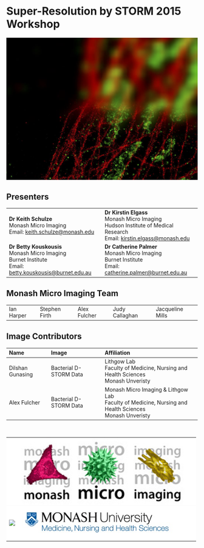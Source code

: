 # Super-Resolution by STORM 2015 Workshop

![](assets/images/flyer_crop.png)

## Presenters
<table>
<tr>
<td><b>Dr Keith Schulze</b><br>Monash Micro Imaging<br>Email: <a href="mailto:keith.schulze@monash.edu">keith.schulze@monash.edu</a></td>
<td><b>Dr Kirstin Elgass</b><br>Monash Micro Imaging<br>Hudson Institute of Medical Research<br>Email: <a href="mailto:kirstin.elgass@monash.edu">kirstin.elgass@monash.edu</a></td>
</tr>
<tr>
<td><b>Dr Betty Kouskousis</b><br>Monash Micro Imaging<br>Burnet Institute<br>Email: <a href="mailto:betty.kouskousis@burnet.edu.au">betty.kouskousis@burnet.edu.au</a></td>
<td><b>Dr Catherine Palmer</b><br>Monash Micro Imaging<br>Burnet Institute<br>Email: <a href="mailto:catherine.palmer@burnet.edu.au">catherine.palmer@burnet.edu.au</a></td>
</tr>
</table>

## Monash Micro Imaging Team
<table>
<tr>
<td>Ian Harper</td>
<td>Stephen Firth</td><td>Alex Fulcher</td><td>Judy Callaghan</td><td>Jacqueline Mills</td>
</tr>
</table>

## Image Contributors
| Name | Image | Affiliation |
| :--- | :---- | :---- |
| Dilshan Gunasing | Bacterial D-STORM Data | Lithgow Lab <br> Faculty of Medicine, Nursing and Health Sciences <br> Monash Unveristy |
| Alex Fulcher | Bacterial D-STORM Data | Monash Micro Imaging & Lithgow Lab <br> Faculty of Medicine, Nursing and Health Sciences <br> Monash Unveristy


<br>

<table>
<tr>
<td align='center' colspan=2 style="padding:0;"><img src="assets/images/mmi.jpg" width=500px /></td>
</tr>
<tr style="background-color: #FFF">
<td><img src="http://assets.monash.edu/monash/images/template/monash-logo-nowhitespace.png" /></td>
<td><img src="assets/images/mnhs.jpg" width=400px /></td>
</tr>
</table>
